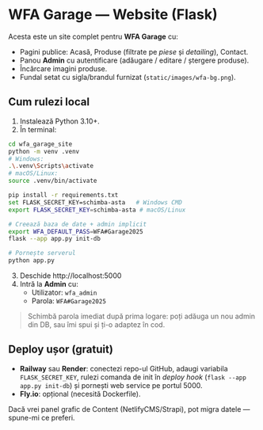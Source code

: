 # WFA Garage — Website (Flask)

Acesta este un site complet pentru **WFA Garage** cu:
- Pagini publice: Acasă, Produse (filtrate pe *piese* și *detailing*), Contact.
- Panou **Admin** cu autentificare (adăugare / editare / ștergere produse).
- Încărcare imagini produse.
- Fundal setat cu sigla/brandul furnizat (`static/images/wfa-bg.png`).

## Cum rulezi local

1. Instalează Python 3.10+.
2. În terminal:

```bash
cd wfa_garage_site
python -m venv .venv
# Windows:
.\.venv\Scripts\activate
# macOS/Linux:
source .venv/bin/activate

pip install -r requirements.txt
set FLASK_SECRET_KEY=schimba-asta   # Windows CMD
export FLASK_SECRET_KEY=schimba-asta # macOS/Linux

# Creează baza de date + admin implicit
export WFA_DEFAULT_PASS=WFA#Garage2025
flask --app app.py init-db

# Pornește serverul
python app.py
```

3. Deschide http://localhost:5000
4. Intră la **Admin** cu:
   - Utilizator: `wfa_admin`
   - Parola: `WFA#Garage2025`

> Schimbă parola imediat după prima logare: poți adăuga un nou admin din DB, sau îmi spui și ți-o adaptez în cod.

## Deploy ușor (gratuit)
- **Railway** sau **Render**: conectezi repo-ul GitHub, adaugi variabila `FLASK_SECRET_KEY`, rulezi comanda de init în *deploy hook* (`flask --app app.py init-db`) și pornești web service pe portul 5000.
- **Fly.io**: opțional (necesită Dockerfile).

Dacă vrei panel grafic de Content (NetlifyCMS/Strapi), pot migra datele — spune-mi ce preferi.

